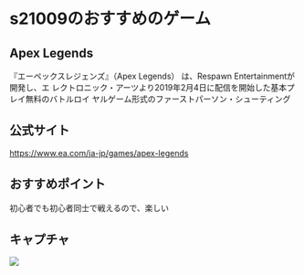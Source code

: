 # s21009のおすすめのゲーム
## Apex Legends
『エーペックスレジェンズ』（Apex Legends） は、Respawn Entertainmentが開発し、エ
レクトロニック・アーツより2019年2月4日に配信を開始した基本プレイ無料のバトルロイ
ヤルゲーム形式のファーストパーソン・シューティング
## 公式サイト
https://www.ea.com/ja-jp/games/apex-legends
## おすすめポイント
初心者でも初心者同士で戦えるので、楽しい
## キャプチャ
[![](https://i.ytimg.com/vi/jgvxUh5GaVY/maxresdefault.jpg)](https://i.ytimg.com/vi/jgvxUh5GaVY/maxresdefault.jpg)

